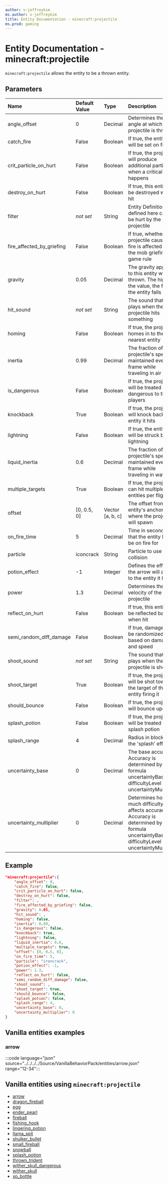 ```yaml
---
author: v-jeffreykim
ms.author: v-jeffreykim
title: Entity Documentation - minecraft:projectile
ms.prod: gaming
---
```


# Entity Documentation - minecraft:projectile

`minecraft:projectile` allows the entity to be a thrown entity.

## Parameters

|Name |Default Value  |Type  |Description  |
|:----------|:----------|:----------|:----------|
| angle_offset| 0| Decimal| Determines the angle at which the projectile is thrown |
| catch_fire| False| Boolean| If true, the entity hit will be set on fire |
| crit_particle_on_hurt| False| Boolean| If true, the projectile will produce additional particles when a critical hit happens |
| destroy_on_hurt| False| Boolean| If true, this entity will be destroyed when hit |
| filter| *not set*| String| Entity Definitions defined here can't be hurt by the projectile |
| fire_affected_by_griefing| False| Boolean| If true, whether the projectile causes fire is affected by the mob griefing game rule |
| gravity| 0.05| Decimal| The gravity applied to this entity when thrown. The higher the value, the faster the entity falls |
| hit_sound| *not set*| String| The sound that plays when the projectile hits something |
| homing| False| Boolean| If true, the projectile homes in to the nearest entity |
| inertia| 0.99| Decimal| The fraction of the projectile's speed maintained every frame while traveling in air |
| is_dangerous| False| Boolean| If true, the projectile will be treated as dangerous to the players |
| knockback| True| Boolean| If true, the projectile will knock back the entity it hits |
| lightning| False| Boolean| If true, the entity hit will be struck by lightning |
| liquid_inertia| 0.6| Decimal| The fraction of the projectile's speed maintained every frame while traveling in water |
| multiple_targets| True| Boolean| If true, the projectile can hit multiple entities per flight |
| offset| [0, 0.5, 0]| Vector [a, b, c]| The offset from the entity's anchor where the projectile will spawn |
| on_fire_time| 5| Decimal| Time in seconds that the entity hit will be on fire for |
| particle| iconcrack| String| Particle to use upon collision |
| potion_effect| -1| Integer| Defines the effect the arrow will apply to the entity it hits |
| power| 1.3| Decimal| Determines the velocity of the projectile |
| reflect_on_hurt| False| Boolean| If true, this entity will be reflected back when hit |
| semi_random_diff_damage| False| Boolean| If true, damage will be randomized based on damage and speed |
| shoot_sound| *not set*| String| The sound that plays when the projectile is shot |
| shoot_target| True| Boolean| If true, the projectile will be shot towards the target of the entity firing it |
| should_bounce| False| Boolean| If true, the projectile will bounce upon hit |
| splash_potion| False| Boolean| If true, the projectile will be treated like a splash potion |
| splash_range| 4| Decimal| Radius in blocks of the 'splash' effect |
| uncertainty_base| 0| Decimal| The base accuracy. Accuracy is determined by the formula uncertaintyBase - difficultyLevel * uncertaintyMultiplier |
| uncertainty_multiplier| 0| Decimal| Determines how much difficulty affects accuracy. Accuracy is determined by the formula uncertaintyBase - difficultyLevel * uncertaintyMultiplier |

## Example

```json
"minecraft:projectile":{
    "angle_offset": 0,
    "catch_fire": false,
    "crit_particle_on_hurt": false,
    "destroy_on_hurt": false,
    "filter": ,
    "fire_affected_by_griefing": false,
    "gravity": 0.05,
    "hit_sound": ,
    "homing": false,
    "inertia": 0.99,
    "is_dangerous": false,
    "knockback": true,
    "lightning": false,
    "liquid_inertia": 0.6,
    "multiple_targets": true,
    "offset": [0, 0.5, 0],
    "on_fire_time": 5,
    "particle": "ironcrack",
    "potion_effect": -1,
    "power": 1.3,
    "reflect_on_hurt": false,
    "semi_random_diff_damage": false,
    "shoot_sound": ,
    "shoot_target": true,
    "should_bounce": false,
    "splash_potion": false,
    "splash_range": 4,
    "uncertainty_base": 0,
    "uncertainty_multiplier": 0
}
```

## Vanilla entities examples

### arrow

:::code language="json" source="../../../../Source/VanillaBehaviorPack/entities/arrow.json" range="12-34":::

## Vanilla entities using `minecraft:projectile`

- [arrow](../../../../Source/VanillaBehaviorPack_Snippets/entities/arrow.md)
- [dragon_fireball](../../../../Source/VanillaBehaviorPack_Snippets/entities/dragon_fireball.md)
- [egg](../../../../Source/VanillaBehaviorPack_Snippets/entities/egg.md)
- [ender_pearl](../../../../Source/VanillaBehaviorPack_Snippets/entities/ender_pearl.md)
- [fireball](../../../../Source/VanillaBehaviorPack_Snippets/entities/fireball.md)
- [fishing_hook](../../../../Source/VanillaBehaviorPack_Snippets/entities/fishing_hook.md)
- [lingering_potion](../../../../Source/VanillaBehaviorPack_Snippets/entities/lingering_potion.md)
- [llama_spit](../../../../Source/VanillaBehaviorPack_Snippets/entities/llama_spit.md)
- [shulker_bullet](../../../../Source/VanillaBehaviorPack_Snippets/entities/shulker_bullet.md)
- [small_fireball](../../../../Source/VanillaBehaviorPack_Snippets/entities/small_fireball.md)
- [snowball](../../../../Source/VanillaBehaviorPack_Snippets/entities/snowball.md)
- [splash_potion](../../../../Source/VanillaBehaviorPack_Snippets/entities/splash_potion.md)
- [thrown_trident](../../../../Source/VanillaBehaviorPack_Snippets/entities/thrown_trident.md)
- [wither_skull_dangerous](../../../../Source/VanillaBehaviorPack_Snippets/entities/wither_skull_dangerous.md)
- [wither_skull](../../../../Source/VanillaBehaviorPack_Snippets/entities/wither_skull.md)
- [xp_bottle](../../../../Source/VanillaBehaviorPack_Snippets/entities/xp_bottle.md)